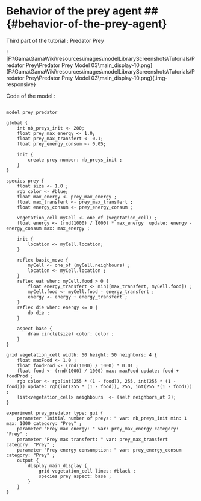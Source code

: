 # Behavior of the prey agent ## {#behavior-of-the-prey-agent}


Third part of the tutorial : Predator Prey


![F:\Gama\GamaWiki\resources\images\modelLibraryScreenshots\Tutorials\Predator Prey\Predator Prey Model 03\main_display-10.png](F:\Gama\GamaWiki\resources\images\modelLibraryScreenshots\Tutorials\Predator Prey\Predator Prey Model 03\main_display-10.png){.img-responsive}

Code of the model : 

```

model prey_predator

global {
	int nb_preys_init <- 200;
	float prey_max_energy <- 1.0;
	float prey_max_transfert <- 0.1;
	float prey_energy_consum <- 0.05;
	
	init {
		create prey number: nb_preys_init ;
	}
}

species prey {
	float size <- 1.0 ;
	rgb color <- #blue;
	float max_energy <- prey_max_energy ;
	float max_transfert <- prey_max_transfert ;
	float energy_consum <- prey_energy_consum ;
		
	vegetation_cell myCell <- one_of (vegetation_cell) ; 
	float energy <- (rnd(1000) / 1000) * max_energy  update: energy - energy_consum max: max_energy ;
		
	init { 
		location <- myCell.location;
	}
		
	reflex basic_move { 
		myCell <- one_of (myCell.neighbours) ;
		location <- myCell.location ;
	}
	reflex eat when: myCell.food > 0 { 
		float energy_transfert <- min([max_transfert, myCell.food]) ;
		myCell.food <- myCell.food - energy_transfert ;
		energy <- energy + energy_transfert ;
	}
	reflex die when: energy <= 0 {
		do die ;
	}

	aspect base {
		draw circle(size) color: color ;
	}
}

grid vegetation_cell width: 50 height: 50 neighbors: 4 {
	float maxFood <- 1.0 ;
	float foodProd <- (rnd(1000) / 1000) * 0.01 ;
	float food <- (rnd(1000) / 1000) max: maxFood update: food + foodProd ;
	rgb color <- rgb(int(255 * (1 - food)), 255, int(255 * (1 - food))) update: rgb(int(255 * (1 - food)), 255, int(255 *(1 - food))) ;
	list<vegetation_cell> neighbours  <- (self neighbors_at 2);
}

experiment prey_predator type: gui {
	parameter "Initial number of preys: " var: nb_preys_init min: 1 max: 1000 category: "Prey" ;
	parameter "Prey max energy: " var: prey_max_energy category: "Prey" ;
	parameter "Prey max transfert: " var: prey_max_transfert  category: "Prey" ;
	parameter "Prey energy consumption: " var: prey_energy_consum  category: "Prey" ;
	output {
		display main_display {
			grid vegetation_cell lines: #black ;
			species prey aspect: base ;
		}
	}
}
```